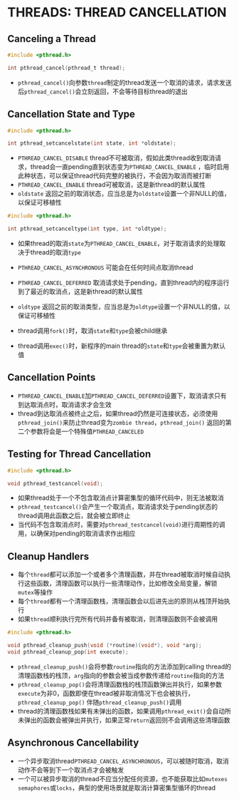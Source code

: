 # THREADS: THREAD CANCELLATION

## Canceling a Thread

```c
#include <pthread.h>

int pthread_cancel(pthread_t thread);
```

- `pthread_cancel()`向参数`thread`制定的thread发送一个取消的请求，请求发送后`pthread_cancel()`会立刻返回，不会等待目标thread的退出

## Cancellation State and Type

```c
#include <pthread.h>

int pthread_setcancelstate(int state, int *oldstate);
```

- `PTHREAD_CANCEL_DISABLE` thread不可被取消，假如此类thread收到取消请求，thread会一直pending直到状态变为`PTHREAD_CANCEL_ENABLE`
  ，临时启用此种状态，可以保证thread代码完整的被执行，不会因为取消而被打断
- `PTHREAD_CANCEL_ENABLE` thread可被取消，这是新thread的默认属性
- `oldstate` 返回之前的取消状态，应当总是为`oldstate`设置一个非NULL的值，以保证可移植性

```c
#include <pthread.h>

int pthread_setcanceltype(int type, int *oldtype);
```

- 如果thread的取消`state`为`PTHREAD_CANCEL_ENABLE`，对于取消请求的处理取决于thread的取消`type`
- `PTHREAD_CANCEL_ASYNCHRONOUS` 可能会在任何时间点取消thread
- `PTHREAD_CANCEL_DEFERRED` 取消请求处于pending，直到thread内的程序运行到了最近的取消点，这是新thread的默认属性
- `oldtype` 返回之前的取消类型，应当总是为`oldtype`设置一个非NULL的值，以保证可移植性

- thread调用`fork()`时，取消`state`和`type`会被child继承
- thread调用`exec()`时，新程序的main thread的`state`和`type`会被重置为默认值

## Cancellation Points

- `PTHREAD_CANCEL_ENABLE`加`PTHREAD_CANCEL_DEFERRED`设置下，取消请求只有到达取消点时，取消请求才会生效
- thread到达取消点被终止之后，如果thread仍然是可连接状态，必须使用`pthread_join()`来防止thread变为`zombie thread`，`pthread_join()`
  返回的第二个参数将会是一个特殊值`PTHREAD_CANCELED`

## Testing for Thread Cancellation

```c
#include <pthread.h>

void pthread_testcancel(void);
```

- 如果thread处于一个不包含取消点计算密集型的循环代码中，则无法被取消
- `pthread_testcancel()`会产生一个取消点，取消请求处于pending状态的thread调用此函数之后，就会被立即终止
- 当代码不包含取消点时，需要对`pthread_testcancel(void)`进行周期性的调用，以确保对pending的取消请求作出相应

## Cleanup Handlers

- 每个`thread`都可以添加一个或者多个清理函数，并在thread被取消时候自动执行这些函数，清理函数可以执行一些清理动作，比如修改全局变量，解锁`mutex`等操作
- 每个`thread`都有一个清理函数栈，清理函数会以后进先出的原则从栈顶开始执行
- 如果`thread`顺利执行完所有代码并备有被取消，则清理函数则不会被调用

```c
#include <pthread.h>

void pthread_cleanup_push(void (*routine)(void*), void *arg);
void pthread_cleanup_pop(int execute);
```

- `pthread_cleanup_push()`会将参数`routine`指向的方法添加到calling thread的清理函数栈的栈顶，`arg`指向的参数会被当成参数传递给`routine`指向的方法
- `pthread_cleanup_pop()`会将清理函数栈的栈顶函数弹出并执行，如果参数`execute`为非0，函数即便在thread被非取消情况下也会被执行，`pthread_cleanup_pop()`
  伴随`pthread_cleanup_push()`调用
- thread的清理函数栈如果有未弹出的函数，如果调用`pthread_exit()`会自动所未弹出的函数会被弹出并执行，如果正常`return`返回则不会调用这些清理函数

## Asynchronous Cancellability

- 一个异步取消thread`PTHREAD_CANCEL_ASYNCHRONOUS`，可以被随时取消，取消动作不会等到下一个取消点才会被触发
- 一个可以被异步取消的thread不应当分配任何资源，也不能获取比如`mutexes` `semaphores`或`locks`，典型的使用场景就是取消计算密集型循环的thread